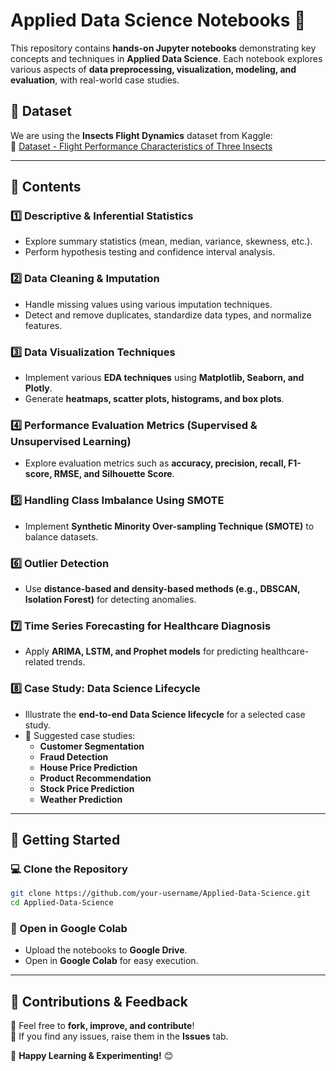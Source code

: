 # **Applied Data Science Notebooks** 🚀  
This repository contains **hands-on Jupyter notebooks** demonstrating key concepts and techniques in **Applied Data Science**. Each notebook explores various aspects of **data preprocessing, visualization, modeling, and evaluation**, with real-world case studies.  

## **📌 Dataset**  
We are using the **Insects Flight Dynamics** dataset from Kaggle:  
🔗 [Dataset - Flight Performance Characteristics of Three Insects](https://www.kaggle.com/datasets/thedevastator/flight-performance-characteristics-of-three-inse)  

---

## **📁 Contents**  

### **1️⃣ Descriptive & Inferential Statistics**  
- Explore summary statistics (mean, median, variance, skewness, etc.).  
- Perform hypothesis testing and confidence interval analysis.  

### **2️⃣ Data Cleaning & Imputation**  
- Handle missing values using various imputation techniques.  
- Detect and remove duplicates, standardize data types, and normalize features.  

### **3️⃣ Data Visualization Techniques**  
- Implement various **EDA techniques** using **Matplotlib, Seaborn, and Plotly**.  
- Generate **heatmaps, scatter plots, histograms, and box plots**.  

### **4️⃣ Performance Evaluation Metrics (Supervised & Unsupervised Learning)**  
- Explore evaluation metrics such as **accuracy, precision, recall, F1-score, RMSE, and Silhouette Score**.  

### **5️⃣ Handling Class Imbalance Using SMOTE**  
- Implement **Synthetic Minority Over-sampling Technique (SMOTE)** to balance datasets.  

### **6️⃣ Outlier Detection**  
- Use **distance-based and density-based methods (e.g., DBSCAN, Isolation Forest)** for detecting anomalies.  

### **7️⃣ Time Series Forecasting for Healthcare Diagnosis**  
- Apply **ARIMA, LSTM, and Prophet models** for predicting healthcare-related trends.  

### **8️⃣ Case Study: Data Science Lifecycle**  
- Illustrate the **end-to-end Data Science lifecycle** for a selected case study.  
- 📌 Suggested case studies:  
  - **Customer Segmentation**  
  - **Fraud Detection**  
  - **House Price Prediction**  
  - **Product Recommendation**  
  - **Stock Price Prediction**  
  - **Weather Prediction**  

---

## **🔧 Getting Started**  

### **💻 Clone the Repository**
```bash
git clone https://github.com/your-username/Applied-Data-Science.git
cd Applied-Data-Science
```
### **📌 Open in Google Colab**  
- Upload the notebooks to **Google Drive**.  
- Open in **Google Colab** for easy execution.  

---

## **📢 Contributions & Feedback**  
🔹 Feel free to **fork, improve, and contribute**!  
🔹 If you find any issues, raise them in the **Issues** tab.  

🚀 **Happy Learning & Experimenting!** 😊  
